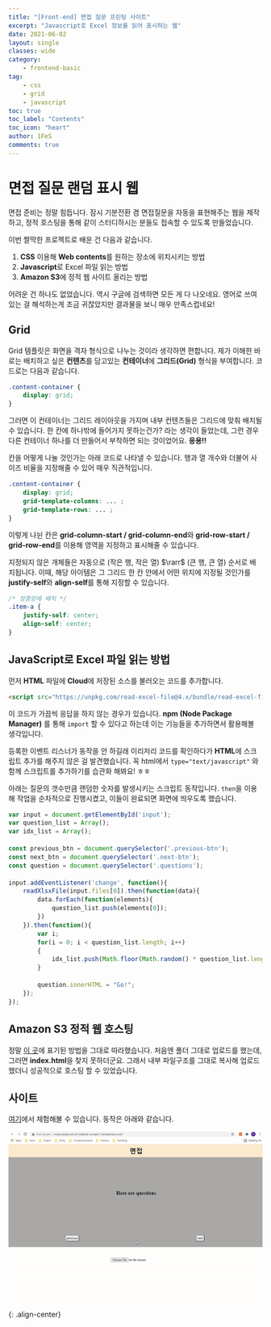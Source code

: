 ```yaml
---
title: "[Front-end] 면접 질문 프린팅 사이트"
excerpt: "Javascript로 Excel 정보를 읽어 표시하는 웹"
date: 2021-06-02
layout: single
classes: wide
category:
    - frontend-basic
tag:
    - css
    - grid
    - javascript
toc: true
toc_label: "Contents"
toc_icon: "heart"
author: 1FeS
comments: true
---
```


# 면접 질문 랜덤 표시 웹

면접 준비는 정말 힘듭니다. 잠시 기분전환 겸 면접질문을 자동을 표현해주는 웹을 제작하고, 정적 호스팅을 통해 같이 스터디하시는 분들도 접속할 수 있도록 만들었습니다.

이번 짤막한 프로젝트로 배운 건 다음과 같습니다.

1. **CSS** 이용해 **Web contents**를 원하는 장소에 위치시키는 방법
2. **Javascript**로 Excel 파일 읽는 방법
2. **Amazon S3**에 정적 웹 사이트 올리는 방법

어려운 건 하나도 없었습니다. 역시 구글에 검색하면 모든 게 다 나오네요. 영어로 쓰여있는 걸 해석하는게 조금 귀찮았지만 결과물을 보니 매우 만족스럽네요!

## Grid

Grid 템플릿은 화면을 격자 형식으로 나누는 것이라 생각하면 편합니다. 제가 이해한 바로는 배치하고 싶은 **컨텐츠**를 담고있는 **컨테이너**에 **그리드(Grid)** 형식을 부여합니다. 코드로는 다음과 같습니다.

```css
.content-container {
    display: grid;
}
```

그러면 이 컨테이너는 그리드 레이아웃을 가지며 내부 컨텐츠들은 그리드에 맞춰 배치될 수 있습니다. 한 칸에 하나밖에 들어가지 못하는건가? 라는 생각이 들었는데, 그런 경우 다른 컨테이너 하나를 더 만들어서 부착하면 되는 것이었어요. **응용!!**

칸을 어떻게 나눌 것인가는 아래 코드로 나타낼 수 있습니다. 행과 열 개수와 더불어 사이즈 비율을 지정해줄 수 있어 매우 직관적입니다.

```css
.content-container {
    display: grid;
    grid-template-columns: ... ;
    grid-template-rows: ... ;
}
```

이렇게 나뉜 칸은 **grid-column-start / grid-column-end**와 **grid-row-start / grid-row-end**를 이용해 영역을 지정하고 표시해줄 수 있습니다.

지정되지 않은 개체들은 자동으로 (작은 행, 작은 열) $\rarr$ (큰 행, 큰 열) 순서로 배치됩니다. 이때, 해당 아이템은 그 그리드 한 칸 안에서 어떤 위치에 지정될 것인가를 **justify-self**와 **align-self**를 통해 지정할 수 있습니다.

```css
/* 정중앙에 배치 */
.item-a {
    justify-self: center;
    align-self: center;
}
```

## JavaScript로 Excel 파일 읽는 방법

먼저 **HTML** 파일에 **Cloud**에 저장된 소스를 불러오는 코드를 추가합니다.

```html
<script src="https://unpkg.com/read-excel-file@4.x/bundle/read-excel-file.min.js"></script>
```

이 코드가 가끔씩 응답을 하지 않는 경우가 있습니다. **npm (Node Package Manager)** 를 통해 `import` 할 수 있다고 하는데 이는 기능들을 추가하면서 활용해볼 생각입니다.

등록한 이벤트 리스너가 동작을 안 하길래 이리저리 코드를 확인하다가 **HTML**에 스크립트 추가를 해주지 않은 걸 발견했습니다. 꼭 html에서 `type="text/javascript"` 와 함께 스크립트를 추가하기를 습관화 해봐요! ㅎㅎ

아래는 질문의 갯수만큼 랜덤한 숫자를 발생시키는 스크립트 동작입니다. `then`을 이용해 작업을 순차적으로 진행시켰고, 이들이 완료되면 화면에 띄우도록 했습니다.

```js
var input = document.getElementById('input');
var question_list = Array();
var idx_list = Array();

const previous_btn = document.querySelector('.previous-btn');
const next_btn = document.querySelector('.next-btn');
const question = document.querySelector('.questions');

input.addEventListener('change', function(){
    readXlsxFile(input.files[0]).then(function(data){
        data.forEach(function(elements){
            question_list.push(elements[0]);
        })
    }).then(function(){
        var i;
        for(i = 0; i < question_list.length; i++)
        {
            idx_list.push(Math.floor(Math.random() * question_list.length));
        }

        question.innerHTML = "Go!";
    });
});
```

## Amazon S3 정적 웹 호스팅

정말 [이 곳](https://docs.aws.amazon.com/ko_kr/AmazonS3/latest/userguide/WebsiteHosting.html)에 표기된 방법을 그대로 따라했습니다. 처음엔 폴더 그대로 업로드를 했는데, 그러면 **index.html**을 찾지 못하더군요. 그래서 내부 파일구조를 그대로 복사해 업로드했더니 성공적으로 호스팅 할 수 있었습니다.


## 사이트

[여기](http://myeonjeop.com.s3-website-us-east-1.amazonaws.com/)에서 체험해볼 수 있습니다. 동작은 아래와 같습니다.

![interview web](/_img/2021-06-02/interview_web.gif){: .align-center}